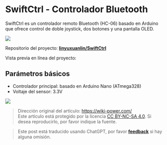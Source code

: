 # SwiftCtrl - Controlador Bluetooth

SwiftCtrl es un controlador remoto Bluetooth (HC-06) basado en Arduino que ofrece control de doble joystick, dos botones y una pantalla OLED.

![](https://img.wiki-power.com/d/wiki-media/img/20200221145040.png)

Repositorio del proyecto: [**linyuxuanlin/SwiftCtrl**](https://github.com/linyuxuanlin/SwiftCtrl)

Vista previa en línea del proyecto:

<div class="altium-iframe-viewer">
  <div
    class="altium-ecad-viewer"
    data-project-src="https://github.com/linyuxuanlin/SwiftCtrl/raw/master/Hardware/SwiftCtrl.zip"
  ></div>
</div>

## Parámetros básicos

- Controlador principal: basado en Arduino Nano (ATmega328)
- Voltaje del sensor: 3.3V

![](https://img.wiki-power.com/d/wiki-media/img/20200311182440.png)

> Dirección original del artículo: <https://wiki-power.com/>  
> Este artículo está protegido por la licencia [CC BY-NC-SA 4.0](https://creativecommons.org/licenses/by/4.0/deed.zh). Si desea reproducirlo, por favor indique la fuente.

> Este post está traducido usando ChatGPT, por favor [**feedback**](https://github.com/linyuxuanlin/Wiki_MkDocs/issues/new) si hay alguna omisión.
